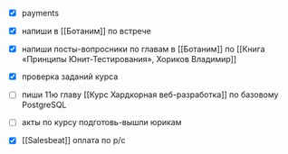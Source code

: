 - [x] payments
- [x] напиши в [[Ботаним]] по встрече
- [x] напиши посты-вопросники по главам в [[Ботаним]] по [[Книга «Принципы Юнит-Тестирования», Хориков Владимир]]
- [x] проверка заданий курса
- [ ] пиши 11ю главу [[Курс Хардкорная веб-разработка]] по базовому PostgreSQL
- [ ] акты по курсу подготовь-вышли юрикам
- [x] [[Salesbeat]] оплата по р/с

